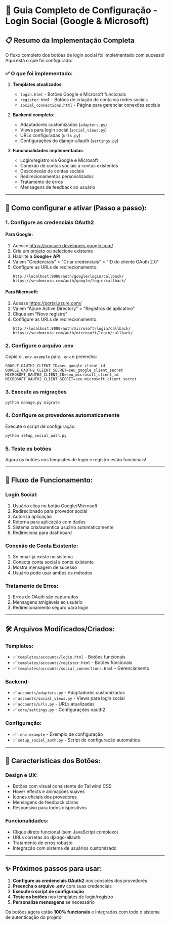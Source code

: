 # 🔐 Guia Completo de Configuração - Login Social (Google & Microsoft)

## 📋 Resumo da Implementação Completa

O fluxo completo dos botões de login social foi implementado com sucesso! Aqui está o que foi configurado:

### ✅ O que foi implementado:

1. **Templates atualizados**:
   - `login.html` - Botões Google e Microsoft funcionais
   - `register.html` - Botões de criação de conta via redes sociais
   - `social_connections.html` - Página para gerenciar conexões sociais

2. **Backend completo**:
   - Adaptadores customizados (`adapters.py`)
   - Views para login social (`social_views.py`) 
   - URLs configuradas (`urls.py`)
   - Configurações do django-allauth (`settings.py`)

3. **Funcionalidades implementadas**:
   - Login/registro via Google e Microsoft
   - Conexão de contas sociais a contas existentes
   - Desconexão de contas sociais
   - Redirecionamentos personalizados
   - Tratamento de erros
   - Mensagens de feedback ao usuário

---

## 🚀 Como configurar e ativar (Passo a passo):

### 1. **Configure as credenciais OAuth2**

#### Para Google:
1. Acesse https://console.developers.google.com/
2. Crie um projeto ou selecione existente
3. Habilite a **Google+ API**
4. Vá em "Credenciais" > "Criar credenciais" > "ID do cliente OAuth 2.0"
5. Configure as URLs de redirecionamento:
   ```
   http://localhost:8000/auth/google/login/callback/
   https://seudominio.com/auth/google/login/callback/
   ```

#### Para Microsoft:
1. Acesse https://portal.azure.com/
2. Vá em "Azure Active Directory" > "Registros de aplicativo"  
3. Clique em "Novo registro"
4. Configure as URLs de redirecionamento:
   ```
   http://localhost:8000/auth/microsoft/login/callback/
   https://seudominio.com/auth/microsoft/login/callback/
   ```

### 2. **Configure o arquivo .env**

Copie o `.env.example` para `.env` e preencha:

```env
GOOGLE_OAUTH2_CLIENT_ID=seu_google_client_id
GOOGLE_OAUTH2_CLIENT_SECRET=seu_google_client_secret
MICROSOFT_OAUTH2_CLIENT_ID=seu_microsoft_client_id  
MICROSOFT_OAUTH2_CLIENT_SECRET=seu_microsoft_client_secret
```

### 3. **Execute as migrações**

```bash
python manage.py migrate
```

### 4. **Configure os provedores automaticamente**

Execute o script de configuração:

```bash
python setup_social_auth.py
```

### 5. **Teste os botões**

Agora os botões nos templates de login e registro estão funcionais!

---

## 🎯 Fluxo de Funcionamento:

### **Login Social**:
1. Usuário clica no botão Google/Microsoft
2. Redirecionado para provedor social  
3. Autoriza aplicação
4. Retorna para aplicação com dados
5. Sistema cria/autentica usuário automaticamente
6. Redireciona para dashboard

### **Conexão de Conta Existente**:
1. Se email já existe no sistema
2. Conecta conta social à conta existente
3. Mostra mensagem de sucesso
4. Usuário pode usar ambos os métodos

### **Tratamento de Erros**:
1. Erros de OAuth são capturados
2. Mensagens amigáveis ao usuário
3. Redirecionamento seguro para login

---

## 🛠️ Arquivos Modificados/Criados:

### Templates:
- ✅ `templates/accounts/login.html` - Botões funcionais
- ✅ `templates/accounts/register.html` - Botões funcionais  
- ✅ `templates/accounts/social_connections.html` - Gerenciamento

### Backend:
- ✅ `accounts/adapters.py` - Adaptadores customizados
- ✅ `accounts/social_views.py` - Views para login social
- ✅ `accounts/urls.py` - URLs atualizadas
- ✅ `core/settings.py` - Configurações oauth2

### Configuração:
- ✅ `.env.example` - Exemplo de configuração
- ✅ `setup_social_auth.py` - Script de configuração automática

---

## 🎨 Características dos Botões:

### **Design e UX**:
- Botões com visual consistente do Tailwind CSS
- Hover effects e animações suaves
- Ícones oficiais dos provedores
- Mensagens de feedback claras
- Responsivo para todos dispositivos

### **Funcionalidades**:
- Clique direto funcional (sem JavaScript complexo)
- URLs corretas do django-allauth
- Tratamento de erros robusto
- Integração com sistema de usuários customizado

---

## ✨ Próximos passos para usar:

1. **Configure as credenciais OAuth2** nos consoles dos provedores
2. **Preencha o arquivo .env** com suas credenciais
3. **Execute o script de configuração** 
4. **Teste os botões** nos templates de login/registro
5. **Personalize mensagens** se necessário

Os botões agora estão **100% funcionais** e integrados com todo o sistema de autenticação do projeto!
